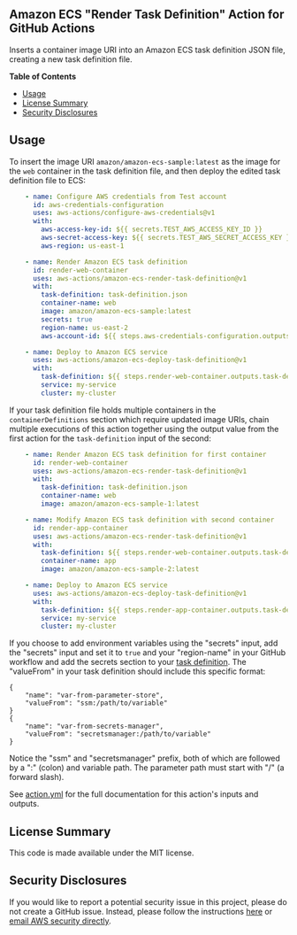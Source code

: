 ## Amazon ECS "Render Task Definition" Action for GitHub Actions

Inserts a container image URI into an Amazon ECS task definition JSON file, creating a new task definition file.

**Table of Contents**

<!-- toc -->

- [Usage](#usage)
- [License Summary](#license-summary)
- [Security Disclosures](#security-disclosures)

<!-- tocstop -->

## Usage

To insert the image URI `amazon/amazon-ecs-sample:latest` as the image for the `web` container in the task definition file, and then deploy the edited task definition file to ECS:

```yaml
    - name: Configure AWS credentials from Test account
      id: aws-credentials-configuration
      uses: aws-actions/configure-aws-credentials@v1
      with:
        aws-access-key-id: ${{ secrets.TEST_AWS_ACCESS_KEY_ID }}
        aws-secret-access-key: ${{ secrets.TEST_AWS_SECRET_ACCESS_KEY }}
        aws-region: us-east-1

    - name: Render Amazon ECS task definition
      id: render-web-container
      uses: aws-actions/amazon-ecs-render-task-definition@v1
      with:
        task-definition: task-definition.json
        container-name: web
        image: amazon/amazon-ecs-sample:latest
        secrets: true
        region-name: us-east-2
        aws-account-id: ${{ steps.aws-credentials-configuration.outputs.aws-account-id }}

    - name: Deploy to Amazon ECS service
      uses: aws-actions/amazon-ecs-deploy-task-definition@v1
      with:
        task-definition: ${{ steps.render-web-container.outputs.task-definition }}
        service: my-service
        cluster: my-cluster
```

If your task definition file holds multiple containers in the `containerDefinitions`
section which require updated image URIs, chain multiple executions of this action
together using the output value from the first action for the `task-definition`
input of the second:

```yaml
    - name: Render Amazon ECS task definition for first container
      id: render-web-container
      uses: aws-actions/amazon-ecs-render-task-definition@v1
      with:
        task-definition: task-definition.json
        container-name: web
        image: amazon/amazon-ecs-sample-1:latest

    - name: Modify Amazon ECS task definition with second container
      id: render-app-container
      uses: aws-actions/amazon-ecs-render-task-definition@v1
      with:
        task-definition: ${{ steps.render-web-container.outputs.task-definition }}
        container-name: app
        image: amazon/amazon-ecs-sample-2:latest

    - name: Deploy to Amazon ECS service
      uses: aws-actions/amazon-ecs-deploy-task-definition@v1
      with:
        task-definition: ${{ steps.render-app-container.outputs.task-definition }}
        service: my-service
        cluster: my-cluster
```

If you choose to add environment variables using the "secrets" input, add the "secrets" input
and set it to `true` and your "region-name" in your GitHub workflow and add the secrets section to your 
[task definition](https://aws.amazon.com/premiumsupport/knowledge-center/ecs-data-security-container-task/).
The "valueFrom" in your task definition should include this specific format:

```
{
    "name": "var-from-parameter-store",
    "valueFrom": "ssm:/path/to/variable"
}
{
    "name": "var-from-secrets-manager",
    "valueFrom": "secretsmanager:/path/to/variable"
}
```

Notice the "ssm" and "secretsmanager" prefix, both of which are followed by a ":" (colon) and variable path. The parameter path must start with "/" (a forward slash).

See [action.yml](action.yml) for the full documentation for this action's inputs and outputs.

## License Summary

This code is made available under the MIT license.

## Security Disclosures

If you would like to report a potential security issue in this project, please do not create a GitHub issue.  Instead, please follow the instructions [here](https://aws.amazon.com/security/vulnerability-reporting/) or [email AWS security directly](mailto:aws-security@amazon.com).
